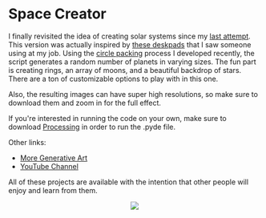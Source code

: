 # Space Creator

I finally revisited the idea of creating solar systems since my [last attempt](https://github.com/erdavids/Generative-Space-System). This version was actually inspired by [these deskpads](https://novelkeys.xyz/products/godspeed-deskpads) that I saw someone using at my job. Using the [circle packing](https://github.com/erdavids/Circle-Packing) process I developed recently, the script generates a random number of planets in varying sizes. The fun part is creating rings, an array of moons, and a beautiful backdrop of stars. There are a ton of customizable options to play with in this one.

Also, the resulting images can have super high resolutions, so make sure to download them and zoom in for the full effect.

If you're interested in running the code on your own, make sure to download [Processing](https://www.processing.org) in order to run the .pyde file.

Other links:
- [More Generative Art](https://github.com/erdavids/Generative-Art)
- [YouTube Channel](https://www.youtube.com/channel/UCUrmX3SvpPerq-KAfGBrgGQ)

All of these projects are available with the intention that other people will enjoy and learn from them.



<p align="center"><img src="https://github.com/erdavids/Space-Creator/blob/master/Examples/possiblereddit.png"></p>
